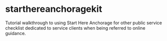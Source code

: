 # starthereanchoragekit
Tutorial walkthrough to using Start Here Anchorage for other public service checklist dedicated to service clients when being referred to online guidance. 
